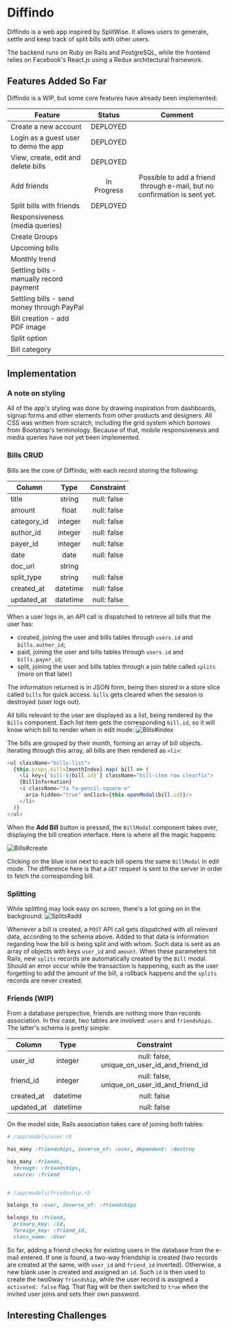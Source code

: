 # Diffindo

Diffindo is a web app inspired by SplitWise. It allows users to generate, settle and keep track of split bills with other users.

The backend runs on Ruby on Rails and PostgreSQL, while the frontend relies on Facebook's React.js using a Redux architectural framework.


## Features Added So Far

Diffindo is a WIP, but some core features have already been implemented:

| Feature | Status | Comment |
|--------------------------------------------|:-----------:|:-------------------:|
| Create a new account | DEPLOYED | |
| Login as a guest user to demo the app | DEPLOYED | |
| View, create, edit and delete bills | DEPLOYED | |
| Add friends | In Progress | Possible to add a friend through e-mail, but no confirmation is sent yet. |
| Split bills with friends | DEPLOYED | |
| Responsiveness (media queries) | | |
| Create Groups                              | | |
| Upcoming bills                             | | |
| Monthly trend                              | | |
| Settling bills - manually record payment   | | |
| Settling bills - send money through PayPal | | |
| Bill creation - add PDF image              | | |
| Split option                               | | |
| Bill category                              | | |


## Implementation

### A note on styling
All of the app's styling was done by drawing inspiration from dashboards, signup forms and other elements from other products and designers. All CSS was written from scratch, including the grid system which borrows from Bootstrap's terminology. Because of that, mobile responsiveness and media queries have not yet been implemented.

### Bills CRUD
Bills are the core of Diffindo, with each record storing the following:

| Column | Type | Constraint |
|------|:-----------:|:-------:|
| title | string | null: false |
| amount | float | null: false |
| category_id | integer | null: false |
| author_id | integer | null: false |
| payer_id | integer | null: false |
| date | date | null: false |
| doc_url | string | |
| split_type | string | null: false |
| created_at | datetime | null: false |
| updated_at | datetime | null: false |

When a user logs in, an API call is dispatched to retrieve all bills that the user has:
* created, joining the user and bills tables through `users.id` and `bills.author_id`;
* paid, joining the user and bills tables through `users.id` and `bills.payer_id`;
* split, joining the user and bills tables through a join table called `splits` (more on that later)

The information returned is in JSON form, being then stored in a store slice called `bills` for quick access. `bills` gets cleared when the session is destroyed (user logs out).

All bills relevant to the user are displayed as a list, being rendered by the `Bills` component. Each list item gets the corresponding `bill.id`, so it will know which bill to render when in edit mode:
![Bills#index](screenshots/bills-index.png)


The bills are grouped by their month, forming an array of bill objects. Iterating through this array, all bills are then rendered as `<li>`:

```javascript
<ul className="bills-list">
  {this.props.bills[monthIndex].map( bill => (
    <li key={`bill-${bill.id}`} className="bill-item row clearfix">
    {BillInformation}
    <i className="fa fa-pencil-square-o"
      aria-hidden="true" onClick={this.openModal(bill.id)}/>
    </li>
  )}
</ul>
```


When the **Add Bill** button is pressed, the `BillModal` component takes over, displaying the bill creation interface. Here is where all the magic happens:

![Bills#create](screenshots/bills-create.png)

Clicking on the blue icon next to each bill opens the same `BillModal` in edit mode. The difference here is that a `GET` request is sent to the server in order to fetch the corresponding bill.

### Splitting
While splitting may look easy on screen, there's a lot going on in the background:
![Splits#add](screenshots/adding-splits.gif)

Whenever a bill is created, a `POST` API call gets dispatched with all relevant data, according to the schema above. Added to that data is information regarding how the bill is being split and with whom. Such data is sent as an array of objects with keys `user_id` and `amount`. When these parameters hit Rails, new `splits` records are automatically created by the `Bill` modal. Should an error occur while the transaction is happening, such as the user forgetting to add the amount of the bill, a rollback happens and the `splits` records are never created.

### Friends (WIP)
From a database perspective, friends are nothing more than records association. In this case, two tables are involved: `users` and `friendships`. The latter's schema is pretty simple:

| Column | Type | Constraint |
|------|:-----------:|:-------:|
| user_id | integer | null: false, unique_on_user_id_and_friend_id |
| friend_id | integer | null: false, unique_on_user_id_and_friend_id |
| created_at | datetime | null: false |
| updated_at | datetime | null: false |

On the model side, Rails association takes care of joining both tables:
```ruby
# /app/models/user.rb

has_many :friendships, inverse_of: :user, dependent: :destroy

has_many :friends,
  through: :friendships,
  source: :friend


# /app/models/friednship.rb

belongs_to :user, inverse_of: :friendships

belongs_to :friend,
  primary_key: :id,
  foreign_key: :friend_id,
  class_name: :User
```

So far, adding a friend checks for existing users in the database from the e-mail entered. If one is found, a two-way friendship is created (two records are created at the same, with `user_id` and `friend_id` inverted). Otherwise, a new blank user is created and assigned an `id`. Such `id` is then used to create the two0way `friendship`, while the user record is assigned a `activated: false` flag. That flag will be then switched to `true` when the invited user joins and sets their own password.


## Interesting Challenges

